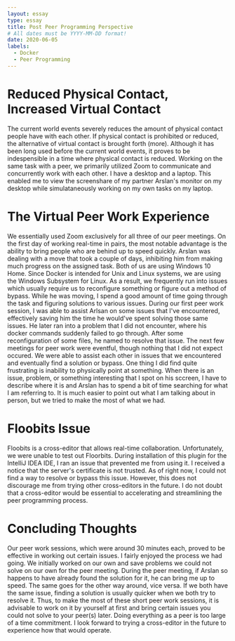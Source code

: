 ```yaml
---
layout: essay
type: essay
title: Post Peer Programming Perspective
# All dates must be YYYY-MM-DD format!
date: 2020-06-05
labels:
  - Docker
  - Peer Programming
---
```


# Reduced Physical Contact, Increased Virtual Contact

The current world events severely reduces the amount of physical contact people have with each other. If physical contact is prohibited or reduced, the alternative of virtual contact is brought forth (more). Although it has been long used before the current world events, it proves to be indespensible in a time where physical contact is reduced. Working on the same task with a peer, we primarily utilized Zoom to communicate and concurrently work with each other. I have a desktop and a laptop. This enabled me to view the screenshare of my partner Arslan's monitor on my desktop while simulataneously working on my own tasks on my laptop.

# The Virtual Peer Work Experience

We essentially used Zoom exclusively for all three of our peer meetings. On the first day of working real-time in pairs, the most notable advantage is the ability to bring people who are behind up to speed quickly. Arslan was dealing with a move that took a couple of days, inhibiting him from making much progress on the assigned task. Both of us are using Windows 10 Home. Since Docker is intended for Unix and Linux systems, we are using the Windows Subsystem for Linux. As a result, we frequently run into issues which usually require us to reconfigure something or figure out a method of bypass. While he was moving, I spend a good amount of time going through the task and figuring solutions to various issues. During our first peer work session, I was able to assist Arlsan on some issues that I've encountered, effectively saving him the time he would've spent solving those same issues. He later ran into a problem that I did not encounter, where his docker commands suddenly failed to go through. After some reconfiguration of some files, he named to resolve that issue. The next few meetings for peer work were eventful, though nothing that I did not expect occured. We were able to assist each other in issues that we encountered and eventually find a solution or bypass. One thing I did find quite frustrating is inability to physically point at something. When there is an issue, problem, or something interesting that I spot on his sccreen, I have to describe where it is and Arslan has to spend a bit of time searching for what I am referring to. It is much easier to point out what I am talking about in person, but we tried to make the most of what we had. 

# Floobits Issue

Floobits is a cross-editor that allows real-time collaboration. Unfortunately, we were unable to test out Floorbits. During installation of this plugin for the IntelliJ IDEA IDE, I ran an issue that prevented me from using it. I received a notice that the server's certificate is not trusted. As of right now, I could not find a way to resolve or bypass this issue. However, this does not discourage me from trying other cross-editors in the future. I do not doubt that a cross-editor would be essential to accelerating and streamlining the peer programming process.

# Concluding Thoughts

Our peer work sessions, which were around 30 minutes each, proved to be effective in working out certain issues. I fairly enjoyed the process we had going. We initially worked on our own and save problems we could not solve on our own for the peer meeting. During the peer meeting, if Arslan so happens to have already found the solution for it, he can bring me up to speed. The same goes for the other way around, vice versa. If we both have the same issue, finding a solution is usually quicker when we both try to 
resolve it. Thus, to make the most of these short peer work sessions, it is advisable to work on it by yourself at first and bring certain issues you could not solve to your peer(s) later. Doing everything as a peer is too large of a time commitment. I look forward to trying a cross-editor in the future to experience how that would operate. 
